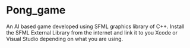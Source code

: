 # Pong_game
An AI based game developed using SFML graphics library of C++.
Install the SFML External Library from the internet and link it to you Xcode or Visual Studio depending on what you are using.
